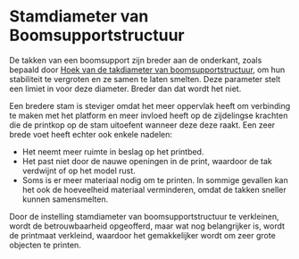 Stamdiameter van Boomsupportstructuur
====
De takken van een boomsupport zijn breder aan de onderkant, zoals bepaald door [Hoek van de takdiameter van boomsupportstructuur](support_tree_branch_diameter_angle.md), om hun stabiliteit te vergroten en ze samen te laten smelten. Deze parameter stelt een limiet in voor deze diameter. Breder dan dat wordt het niet.

Een bredere stam is steviger omdat het meer oppervlak heeft om verbinding te maken met het platform en meer invloed heeft op de zijdelingse krachten die de printkop op de stam uitoefent wanneer deze deze raakt. Een zeer brede voet heeft echter ook enkele nadelen:

* Het neemt meer ruimte in beslag op het printbed.
* Het past niet door de nauwe openingen in de print, waardoor de tak verdwijnt of op het model rust.
* Soms is er meer materiaal nodig om te printen. In sommige gevallen kan het ook de hoeveelheid materiaal verminderen, omdat de takken sneller kunnen samensmelten.

Door de instelling stamdiameter van boomsupportstructuur te verkleinen, wordt de betrouwbaarheid opgeofferd, maar wat nog belangrijker is, wordt de printmaat verkleind, waardoor het gemakkelijker wordt om zeer grote objecten te printen.
